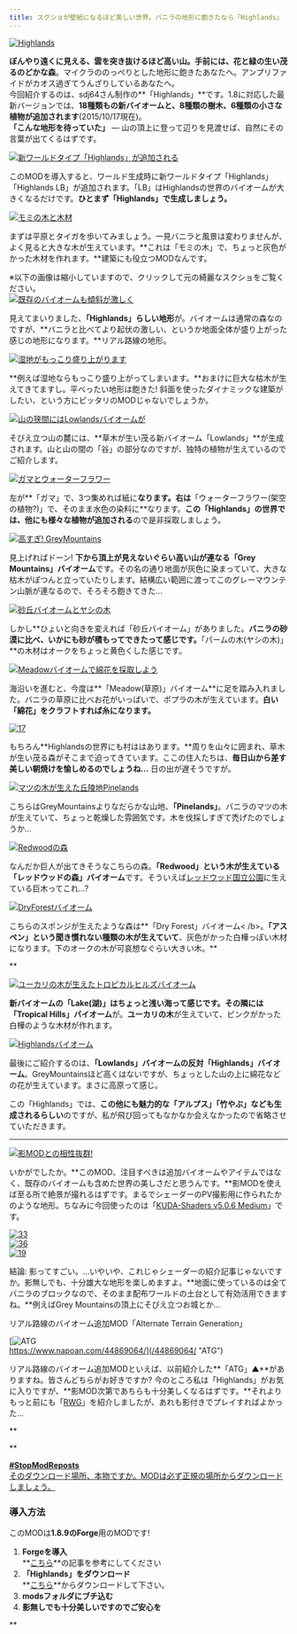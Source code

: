 ```yaml
---
title: スクショが壁紙になるほど美しい世界。バニラの地形に飽きたなら「Highlands」
---
```


[![Highlands](https://cdn-ak.f.st-hatena.com/images/fotolife/s/sasigume/20210208/20210208141511.jpg)](#5/d/5daa27f5.jpg "Highlands")

**ぼんやり遠くに見える、雲を突き抜けるほど高い山。手前には、花と緑の生い茂るのどかな森**。マイクラののっぺりとした地形に飽きたあなたへ。アンプリファイドがカオス過ぎてうんざりしているあなたへ。  
今回紹介するのは、sdj64さん制作の**「Highlands」**です。1.8に対応した最新バージョンでは、**18種類もの新バイオームと、8種類の樹木、6種類の小さな植物が追加されます**(2015/10/17現在)。  
**「こんな地形を待っていた」** ― 山の頂上に登って辺りを見渡せば、自然にその言葉が出てくるはずです。

[![新ワールドタイプ「Highlands」が追加される](https://cdn-ak.f.st-hatena.com/images/fotolife/s/sasigume/20210208/20210208175408.png)](#f/2/f252c586.png "新ワールドタイプ「Highlands」が追加される")

このMODを導入すると、ワールド生成時に新ワールドタイプ「Highlands」「Highlands LB」が追加されます。「LB」はHighlandsの世界のバイオームが大きくなるだけです。**ひとまず「Highlands」で生成しましょう。**

[![モミの木と木材](https://cdn-ak.f.st-hatena.com/images/fotolife/s/sasigume/20210208/20210208130902.png)](#1/7/177809b5.png "モミの木と木材")

まずは平原とタイガを歩いてみましょう。一見バニラと風景は変わりませんが、よく見ると大きな木が生えています。**これは「モミの木」で、ちょっと灰色がかった木材を作れます。**建築にも役立つMODなんです。

※以下の画像は縮小していますので、クリックして元の綺麗なスクショをご覧ください。  
[![既存のバイオームも傾斜が激しく](https://cdn-ak.f.st-hatena.com/images/fotolife/s/sasigume/20210208/20210208150245.png)](#8/8/880c1c7e.png "既存のバイオームも傾斜が激しく")

見えてまいりました、**「Highlands」らしい地形**が。バイオームは通常の森なのですが、**バニラと比べてより起伏の激しい、というか地面全体が盛り上がった感じの地形になります。**リアル路線の地形。

[![湿地がもっこり盛り上がります](https://cdn-ak.f.st-hatena.com/images/fotolife/s/sasigume/20210208/20210208160002.png)](#c/1/c13a05fd.png "湿地がもっこり盛り上がります")

**例えば湿地ならもっこり盛り上がってしまいます。**おまけに巨大な枯木が生えてきてますし。平べったい地形は飽きた! 斜面を使ったダイナミックな建築がしたい、という方にピッタリのMODじゃないでしょうか。

[![山の狭間にはLowlandsバイオームが](https://cdn-ak.f.st-hatena.com/images/fotolife/s/sasigume/20210208/20210208141608.png)](#5/e/5ecfa4a5.png "山の狭間にはLowlandsバイオームが")

そびえ立つ山の麓には、**草木が生い茂る新バイオーム「Lowlands」**が生成されます。山と山の間の「谷」の部分なのですが、独特の植物が生えているのでご紹介します。

[![ガマとウォーターフラワー](https://cdn-ak.f.st-hatena.com/images/fotolife/s/sasigume/20210208/20210208145206.png)](#7/f/7f239396.png "ガマとウォーターフラワー")

左が**「ガマ」で、3つ集めれば紙に**なります。右は**「ウォーターフラワー(架空の植物?)」で、そのまま水色の染料に**なります。**この「Highlands」の世界では、他にも様々な植物が追加される**ので是非採取しましょう。

[![高すぎ! GreyMountains](https://cdn-ak.f.st-hatena.com/images/fotolife/s/sasigume/20210208/20210208133523.png)](#3/8/38ae2baa.png "高すぎ! GreyMountains")

見上げればドーン! **下から頂上が見えないぐらい高い山が連なる「Grey Mountains」バイオーム**です。その名の通り地面が灰色に染まっていて、大きな枯木がぽつんと立っていたりします。結構広い範囲に渡ってこのグレーマウンテン山脈が連なるので、そろそろ飽きてきた…

[![砂丘バイオームとヤシの木](https://cdn-ak.f.st-hatena.com/images/fotolife/s/sasigume/20210208/20210208133436.png)](#3/8/381d7e96.png "砂丘バイオームとヤシの木")

しかし**ひょいと向きを変えれば「砂丘バイオーム」がありました。**バニラの砂漠に比べ、いかにも砂が積もってできたって感じです。**「パームの木(ヤシの木)」**の木材はオークをちょっと黄色くした感じです。

[![Meadowバイオームで綿花を採取しよう](https://cdn-ak.f.st-hatena.com/images/fotolife/s/sasigume/20210208/20210208150808.png)](#8/d/8d95ab1a.png "Meadowバイオームで綿花を採取しよう")

海沿いを進むと、今度は**「Meadow(草原)」バイオーム**に足を踏み入れました。バニラの草原に比べお花がいっぱいで、ポプラの木が生えています。**白い「綿花」をクラフトすれば糸になります。**

[![17](https://cdn-ak.f.st-hatena.com/images/fotolife/s/sasigume/20210208/20210208134655.png)](#4/3/43f161e3.png "17")

もちろん**Highlandsの世界にも村ははあります。**周りを山々に囲まれ、草木が生い茂る森がそこまで迫ってきています。ここの住人たちは、**毎日山から差す美しい朝焼けを愉しめるのでしょうね…** 日の出が遅そうですが。

[![マツの木が生えた丘陵地Pinelands](https://cdn-ak.f.st-hatena.com/images/fotolife/s/sasigume/20210208/20210208180401.png)](#f/a/faf7b20a.png "マツの木が生えた丘陵地Pinelands")

こちらはGreyMountainsよりなだらかな山地、**「Pinelands」**。バニラのマツの木が生えていて、ちょっと乾燥した雰囲気です。木を伐採しすぎて禿げたのでしょうか…

[![Redwoodの森](https://cdn-ak.f.st-hatena.com/images/fotolife/s/sasigume/20210208/20210208152615.png)](#9/f/9ffc2e3f.png "Redwoodの森")

なんだか巨人が出てきそうなこちらの森。**「Redwood」**という木が生えている**「レッドウッドの森」バイオーム**です。そういえば[レッドウッド国立公園](http://ja.wikipedia.org/wiki/%E3%83%AC%E3%83%83%E3%83%89%E3%82%A6%E3%83%83%E3%83%89%E5%9B%BD%E7%AB%8B%E5%85%AC%E5%9C%92)に生えている巨木ってこれ…?

[![DryForestバイオーム](https://cdn-ak.f.st-hatena.com/images/fotolife/s/sasigume/20210208/20210208125930.png)](#0/f/0f9d0636.png "DryForestバイオーム")

こちらのスポンジが生えたような森は**「Dry Forest」バイオーム< /b>。**「アスペン」という聞き慣れない種類の木が生えていて**、灰色がかった白樺っぽい木材になります。下のオークの木が可哀想なぐらい大きい木。**

**

[![ユーカリの木が生えたトロピカルヒルズバイオーム](https://cdn-ak.f.st-hatena.com/images/fotolife/s/sasigume/20210208/20210208160633.png)](#c/6/c692219e.png "ユーカリの木が生えたトロピカルヒルズバイオーム")

**新バイオームの「Lake(湖)」**はちょっと浅い海って感じです。その隣には**「Tropical Hills」バイオーム**が。**ユーカリの木**が生えていて、ピンクがかった白樺のような木材が作れます。

[![Highlandsバイオーム](https://cdn-ak.f.st-hatena.com/images/fotolife/s/sasigume/20210208/20210208155942.png)](#c/0/c08ee158.png "Highlandsバイオーム")

最後にご紹介するのは、**「Lowlands」バイオームの反対「Highlands」バイオーム**。GreyMountainsほど高くはないですが、ちょっとした山の上に綿花などの花が生えています。まさに高原って感じ。

この「Highlands」では、**この他にも魅力的な「アルプス」「竹やぶ」なども生成されるらしい**のですが、私が飛び回ってもなかなか会えなかったので省略させていただきます。

---

[![影MODとの相性抜群!](https://cdn-ak.f.st-hatena.com/images/fotolife/s/sasigume/20210208/20210208162156.png)](#d/7/d76137d4.png "影MODとの相性抜群!")

いかがでしたか。**このMOD、注目すべきは追加バイオームやアイテムではなく、既存のバイオームも含めた世界の美しさだと思うんです。**影MODを使えば至る所で絶景が撮れるはずです。まるでシェーダーのPV撮影用に作られたかのような地形。ちなみに今回使ったのは「[KUDA-Shaders v5.0.6 Medium](http://www.minecraftforum.net/forums/mapping-and-modding/minecraft-mods/1293662-kuda-shaders-v6-0-73-beta)」です。

[![33](https://cdn-ak.f.st-hatena.com/images/fotolife/s/sasigume/20210208/20210208140804.png)](#5/6/56f8d348.png "33")  
[![36](https://cdn-ak.f.st-hatena.com/images/fotolife/s/sasigume/20210208/20210208151653.png)](#9/6/965f7926.png "36")  
[![19](https://cdn-ak.f.st-hatena.com/images/fotolife/s/sasigume/20210208/20210208141849.png)](#6/0/60e9c865.png "19")

結論: 影ってすごい。…いやいや、これじゃシェーダーの紹介記事じゃないですか。影無しでも、十分雄大な地形を楽しめますよ。**地面に使っているのは全てバニラのブロックなので、そのまま配布ワールドの土台として有効活用できますね。**例えばGrey Mountainsの頂上にそびえ立つお城とか…

リアル路線のバイオーム追加MOD「Alternate Terrain Generation」

[![ATG](https://www.napoan.com/wp-content/uploads/imgs/3/1/31f717e5.png)  
https://www.napoan.com/44869064/](/44869064/ "ATG")

リアル路線のバイオーム追加MODといえば、以前紹介した**「ATG」▲**がありますね。皆さんどちらがお好きですか? 今のところ私は「Highlands」がお気に入りですが、**影MOD次第であちらも十分美しくなるはずです。**それよりもっと前にも「[RWG](/43051058/)」を紹介しましたが、あれも影付きでプレイすればよかった…

**

**

[**#StopModReposts**  
そのダウンロード場所、本物ですか。MODは必ず正規の場所からダウンロードしましょう。](https://www.napoan.com/stop-mod-reposts/)

### 導入方法

このMODは**1.8.9のForge**用のMODです!

1.  **Forgeを導入**  
    **[こちら](/minecraft-je/howto/install-forge/)**の記事を参考にしてください
2.  **「Highlands」をダウンロード**  
    **[こちら](http://www.minecraftforum.net/forums/mapping-and-modding/minecraft-mods/2494877-highlands-uncharted-territory-finally-for "「Caterpillar」のダウンロード")**からダウンロードして下さい。
3.  **modsフォルダにブチ込む**
4.  **影無しでも十分美しいですのでご安心を**





**
